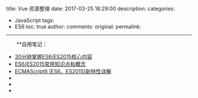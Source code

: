 title: Vue  资源整理
date: 2017-03-25 18:29:00
description: 
categories:
- JavaScript
tags:
- ES6
toc: true
author:
comments:
original:
permalink: 
---

　　**自用笔记：
<!-- more -->





- [30分钟掌握ES6/ES2015核心内容](http://www.jianshu.com/p/ebfeb687eb70 "")
- [ES6/ES2015常用知识点和概念](http://www.cnblogs.com/kidsitcn/p/5798543.html "")
- [ECMAScript6 (ES6、ES2015)新特性详解](http://blog.csdn.net/u012468376/article/details/54565068 "")
- []( "")
- []( "")
- []( "")
